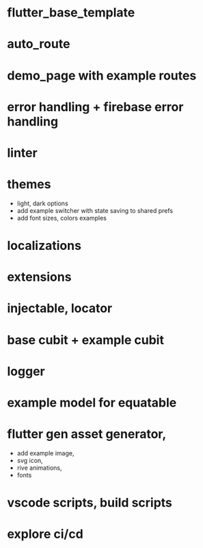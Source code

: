 # flutter_base_template

# auto_route

# demo_page with example routes

# error handling + firebase error handling

# linter

# themes

- light, dark options
- add example switcher with state saving to shared prefs
- add font sizes, colors examples

# localizations

# extensions

# injectable, locator

# base cubit + example cubit

# logger

# example model for equatable

# flutter gen asset generator,

- add example image,
- svg icon,
- rive animations,
- fonts

# vscode scripts, build scripts

# explore ci/cd
